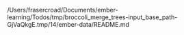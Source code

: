 /Users/frasercroad/Documents/ember-learning/Todos/tmp/broccoli_merge_trees-input_base_path-GjVaQkgE.tmp/14/ember-data/README.md